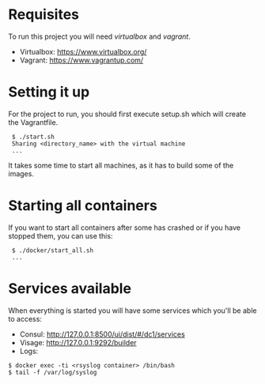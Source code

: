 Requisites
==========

To run this project you will need *virtualbox* and *vagrant*.

* Virtualbox: https://www.virtualbox.org/
* Vagrant: https://www.vagrantup.com/

Setting it up
=============

For the project to run, you should first execute setup.sh which will create the Vagrantfile.

```
 $ ./start.sh
 Sharing <directory_name> with the virtual machine
 ...
```

It takes some time to start all machines, as it has to build some of the images.

Starting all containers
=======================

If you want to start all containers after some has crashed or if you have stopped them, you can use this:

```
 $ ./docker/start_all.sh
 ...
```

Services available
==================

When everything is started you will have some services which you'll be able to access:

* Consul: http://127.0.0.1:8500/ui/dist/#/dc1/services
* Visage: http://127.0.0.1:9292/builder
* Logs:
```
$ docker exec -ti <rsyslog container> /bin/bash
$ tail -f /var/log/syslog
```

